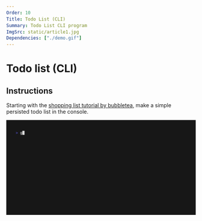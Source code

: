 ```yaml
---
Order: 10
Title: Todo List (CLI)
Summary: Todo List CLI program 
ImgSrc: static/article1.jpg
Dependencies: ["./demo.gif"]
---
```


# Todo list (CLI)

## Instructions

Starting with the [shopping list tutorial by bubbletea](https://github.com/charmbracelet/bubbletea/tree/master/tutorials/basics),
make a simple persisted todo list in the console.

![Made with VHS](./demo.gif)
